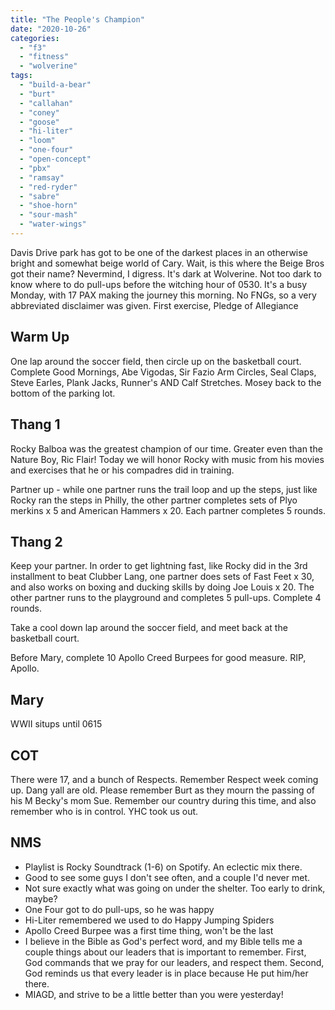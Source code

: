 ```yaml
---
title: "The People's Champion"
date: "2020-10-26"
categories: 
  - "f3"
  - "fitness"
  - "wolverine"
tags: 
  - "build-a-bear"
  - "burt"
  - "callahan"
  - "coney"
  - "goose"
  - "hi-liter"
  - "loom"
  - "one-four"
  - "open-concept"
  - "pbx"
  - "ramsay"
  - "red-ryder"
  - "sabre"
  - "shoe-horn"
  - "sour-mash"
  - "water-wings"
---
```


Davis Drive park has got to be one of the darkest places in an otherwise bright and somewhat beige world of Cary. Wait, is this where the Beige Bros got their name? Nevermind, I digress. It's dark at Wolverine. Not too dark to know where to do pull-ups before the witching hour of 0530. It's a busy Monday, with 17 PAX making the journey this morning. No FNGs, so a very abbreviated disclaimer was given. First exercise, Pledge of Allegiance

## Warm Up

One lap around the soccer field, then circle up on the basketball court. Complete Good Mornings, Abe Vigodas, Sir Fazio Arm Circles, Seal Claps, Steve Earles, Plank Jacks, Runner's AND Calf Stretches. Mosey back to the bottom of the parking lot.

## Thang 1

Rocky Balboa was the greatest champion of our time. Greater even than the Nature Boy, Ric Flair! Today we will honor Rocky with music from his movies and exercises that he or his compadres did in training.

Partner up - while one partner runs the trail loop and up the steps, just like Rocky ran the steps in Philly, the other partner completes sets of Plyo merkins x 5 and American Hammers x 20. Each partner completes 5 rounds.

## Thang 2

Keep your partner. In order to get lightning fast, like Rocky did in the 3rd installment to beat Clubber Lang, one partner does sets of Fast Feet x 30, and also works on boxing and ducking skills by doing Joe Louis x 20. The other partner runs to the playground and completes 5 pull-ups. Complete 4 rounds.

Take a cool down lap around the soccer field, and meet back at the basketball court.

Before Mary, complete 10 Apollo Creed Burpees for good measure. RIP, Apollo.

## Mary

WWII situps until 0615

## COT

There were 17, and a bunch of Respects. Remember Respect week coming up. Dang yall are old. Please remember Burt as they mourn the passing of his M Becky's mom Sue. Remember our country during this time, and also remember who is in control. YHC took us out.

## NMS

- Playlist is Rocky Soundtrack (1-6) on Spotify. An eclectic mix there.
- Good to see some guys I don't see often, and a couple I'd never met.
- Not sure exactly what was going on under the shelter. Too early to drink, maybe?
- One Four got to do pull-ups, so he was happy
- Hi-Liter remembered we used to do Happy Jumping Spiders
- Apollo Creed Burpee was a first time thing, won't be the last
- I believe in the Bible as God's perfect word, and my Bible tells me a couple things about our leaders that is important to remember. First, God commands that we pray for our leaders, and respect them. Second, God reminds us that every leader is in place because He put him/her there.
- MIAGD, and strive to be a little better than you were yesterday!

